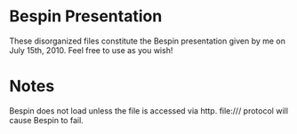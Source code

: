 Bespin Presentation
===================

These disorganized files constitute the Bespin presentation given by me on July 15th, 2010. Feel free to use as you wish!

Notes
=====

Bespin does not load unless the file is accessed via http. file:/// protocol will cause Bespin to fail.


